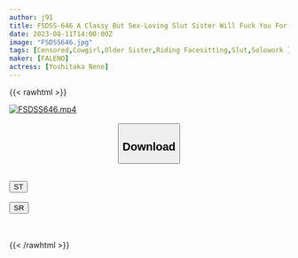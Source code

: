 ```yaml
---
author: j91
title: FSDSS-646 A Classy But Sex-Loving Slut Sister Will Fuck You For 24 Hours! No Matter How Many Times I Ejaculate, I Won’t Forgive You… I’m Staying At A Love Hotel Until Morning, And I’m Dating Nene Yoshitaka
date: 2023-08-11T14:00:00Z
image: "FSDSS646.jpg"
tags: [Censored,Cowgirl,Older Sister,Riding Facesitting,Slut,Solowork ]
maker: [FALENO]
actress: [Yoshitaka Nene]
---
```



{{< rawhtml >}}

<div class="video" data-videoid="MzLWXywPlWfmqkg">
    <a href="javascript:;">
        <img src="https://my.j91.asia/posts/FSDSS646/FSDSS646.jpg" width="WIDTH" height="HEIGHT" alt="FSDSS646.mp4" loading="lazy">
    </a>
</div>

<script type="text/javascript" src="https://j91.asia/asset/on-demand-st.js"></script>

<br>
  <link rel="stylesheet" href="https://j91.asia/asset/bs5.css">
  
  <center>
  <button class="btn btn-primary" type="button" data-bs-toggle="collapse" data-bs-target=".multi-collapse" aria-expanded="false" aria-controls="multiCollapseExample1 multiCollapseExample2"><h2>Download</h2></button></center>
</p>
<div class="row">
  <div class="col">
    <div class="collapse multi-collapse" id="multiCollapseExample1">
      <div class="card card-body">
	      	      <br>
<div class="buttons">  
<a href="https://streamtape.to/v/MzLWXywPlWfmqkg"><button class="btn-hover color-3"><i class="fa fa-download"></i> ST</button></a></div>
    </div>
  </div>
</div>
  <div class="col">
    <div class="collapse multi-collapse" id="multiCollapseExample2">
      <div class="card card-body">
	      <br>
<div class="buttons">
    <a href="https://streamruby.com/ttimcjjfh8fi"><button class="btn-hover color-9"><i class="fa fa-download"></i> SR</button></a></div>
<br><br>
      </div>
    </div>
  </div>
</div>

{{< /rawhtml >}}